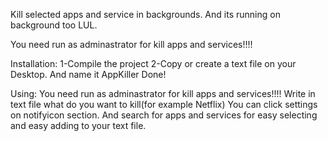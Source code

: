 Kill selected apps and service in backgrounds. And its running on background too LUL.

You need run as adminastrator for kill apps and services!!!!

Installation:
1-Compile the project
2-Copy or create a text file on your Desktop. And name it AppKiller
Done!

Using:
You need run as adminastrator for kill apps and services!!!!
Write in text file what do you want to kill(for example Netflix)
You can click settings on notifyicon section. And search for apps and services for easy selecting and easy adding to your text file.

